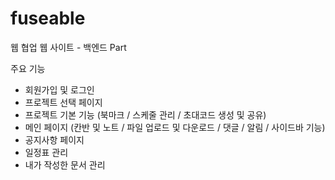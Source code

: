# fuseable
웹 협업 웹 사이트 - 백엔드 Part

주요 기능
- 회원가입 및 로그인
- 프로젝트 선택 페이지
- 프로젝트 기본 기능 (북마크 / 스케줄 관리 / 초대코드 생성 및 공유)
- 메인 페이지 (칸반 및 노트 / 파일 업로드 및 다운로드 / 댓글 / 알림 / 사이드바 기능)
- 공지사항 페이지
- 일정표 관리
- 내가 작성한 문서 관리
